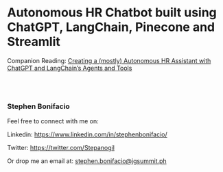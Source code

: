 # Autonomous HR Chatbot built using ChatGPT, LangChain, Pinecone and Streamlit




Companion Reading: [Creating a (mostly) Autonomous HR Assistant with ChatGPT and LangChain’s Agents and Tools](https://medium.com/@stephen.bonifacio/creating-a-mostly-autonomous-hr-assistant-with-chatgpt-and-langchains-agents-and-tools-1cdda0aa70ef)

<br>
<br>

### Stephen Bonifacio

Feel free to connect with me on:

Linkedin: https://www.linkedin.com/in/stephenbonifacio/

Twitter: https://twitter.com/Stepanogil

Or drop me an email at: stephen.bonifacio@jgsummit.ph
